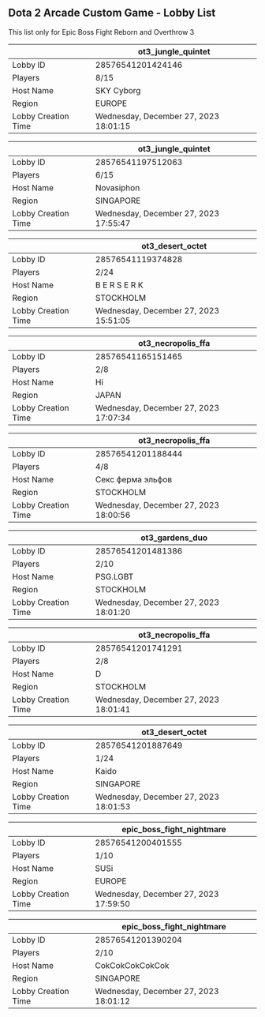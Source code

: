 ## Dota 2 Arcade Custom Game - Lobby List

This list only for Epic Boss Fight Reborn and Overthrow 3

|  | ot3_jungle_quintet |
| ------ | ------ |
| Lobby ID | 28576541201424146 |
| Players | 8/15 |
| Host Name | SKY Cyborg |
| Region | EUROPE |
| Lobby Creation Time | Wednesday, December 27, 2023 18:01:15 |


|  | ot3_jungle_quintet |
| ------ | ------ |
| Lobby ID | 28576541197512063 |
| Players | 6/15 |
| Host Name | Novasiphon |
| Region | SINGAPORE |
| Lobby Creation Time | Wednesday, December 27, 2023 17:55:47 |


|  | ot3_desert_octet |
| ------ | ------ |
| Lobby ID | 28576541119374828 |
| Players | 2/24 |
| Host Name | B E R S E R K |
| Region | STOCKHOLM |
| Lobby Creation Time | Wednesday, December 27, 2023 15:51:05 |


|  | ot3_necropolis_ffa |
| ------ | ------ |
| Lobby ID | 28576541165151465 |
| Players | 2/8 |
| Host Name | Hi |
| Region | JAPAN |
| Lobby Creation Time | Wednesday, December 27, 2023 17:07:34 |


|  | ot3_necropolis_ffa |
| ------ | ------ |
| Lobby ID | 28576541201188444 |
| Players | 4/8 |
| Host Name | Секс ферма эльфов |
| Region | STOCKHOLM |
| Lobby Creation Time | Wednesday, December 27, 2023 18:00:56 |


|  | ot3_gardens_duo |
| ------ | ------ |
| Lobby ID | 28576541201481386 |
| Players | 2/10 |
| Host Name | PSG.LGBT |
| Region | STOCKHOLM |
| Lobby Creation Time | Wednesday, December 27, 2023 18:01:20 |


|  | ot3_necropolis_ffa |
| ------ | ------ |
| Lobby ID | 28576541201741291 |
| Players | 2/8 |
| Host Name | D |
| Region | STOCKHOLM |
| Lobby Creation Time | Wednesday, December 27, 2023 18:01:41 |


|  | ot3_desert_octet |
| ------ | ------ |
| Lobby ID | 28576541201887649 |
| Players | 1/24 |
| Host Name | Kaido |
| Region | SINGAPORE |
| Lobby Creation Time | Wednesday, December 27, 2023 18:01:53 |


|  | epic_boss_fight_nightmare |
| ------ | ------ |
| Lobby ID | 28576541200401555 |
| Players | 1/10 |
| Host Name | SUSi |
| Region | EUROPE |
| Lobby Creation Time | Wednesday, December 27, 2023 17:59:50 |


|  | epic_boss_fight_nightmare |
| ------ | ------ |
| Lobby ID | 28576541201390204 |
| Players | 2/10 |
| Host Name | CokCokCokCokCok |
| Region | SINGAPORE |
| Lobby Creation Time | Wednesday, December 27, 2023 18:01:12 |


